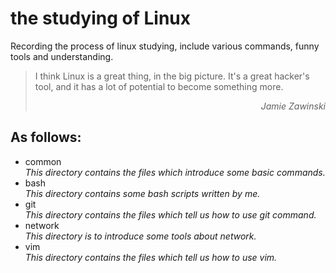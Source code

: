 # the studying of Linux
Recording the process of linux studying, include various commands, funny tools and understanding.

>  I think Linux is a great thing, in the big picture. It's a great hacker's tool, and it has a lot of potential to become something more.  
> *<p align="right">Jamie Zawinski</p>*

## As follows:
- common  
*This directory contains the files which introduce some basic commands.*
- bash  
*This directory contains some bash scripts written by me.*
- git  
_This directory contains the files which tell us how to use git command._
- network  
*This directory is to introduce some tools about network.*
- vim  
*This directory contains the files which tell us how to use vim.*
